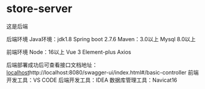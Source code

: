 # store-server
这是后端


后端环境
Java环境：jdk1.8
Spring boot 2.7.6
Maven：3.0以上
Mysql 8.0以上


前端环境
Node：16以上
Vue 3
Element-plus
Axios


后端部署成功后可查看接口文档地址：[localhost](http://localhost:8080/swagger-ui/index.html#/basic-controller)http://localhost:8080/swagger-ui/index.html#/basic-controller
前端开发工具：VS CODE
后端开发工具：IDEA
数据库管理工具：Navicat16

